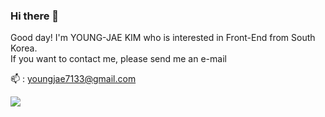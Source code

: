 ### Hi there 👋

Good day! I'm YOUNG-JAE KIM who is interested in Front-End from South Korea.<br>
If you want to contact me, please send me an e-mail

📫 : youngjae7133@gmail.com

<img src="https://img.shields.io/badge/Instagram-#E4405F?style=for-the-badge&logo=Instagram&logoColor=white">
